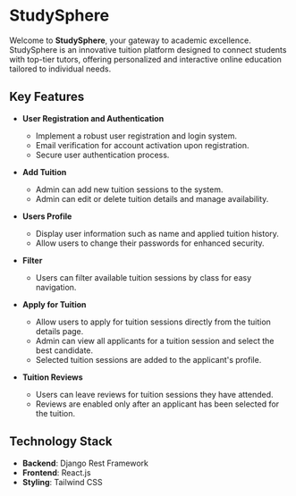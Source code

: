 # StudySphere

Welcome to **StudySphere**, your gateway to academic excellence. StudySphere is an innovative tuition platform designed to connect students with top-tier tutors, offering personalized and interactive online education tailored to individual needs.

## Key Features

- **User Registration and Authentication**
  - Implement a robust user registration and login system.
  - Email verification for account activation upon registration.
  - Secure user authentication process.

- **Add Tuition**
  - Admin can add new tuition sessions to the system.
  - Admin can edit or delete tuition details and manage availability.

- **Users Profile**
  - Display user information such as name and applied tuition history.
  - Allow users to change their passwords for enhanced security.

- **Filter**
  - Users can filter available tuition sessions by class for easy navigation.

- **Apply for Tuition**
  - Allow users to apply for tuition sessions directly from the tuition details page.
  - Admin can view all applicants for a tuition session and select the best candidate.
  - Selected tuition sessions are added to the applicant's profile.

- **Tuition Reviews**
  - Users can leave reviews for tuition sessions they have attended.
  - Reviews are enabled only after an applicant has been selected for the tuition.

## Technology Stack

- **Backend**: Django Rest Framework
- **Frontend**: React.js
- **Styling**: Tailwind CSS